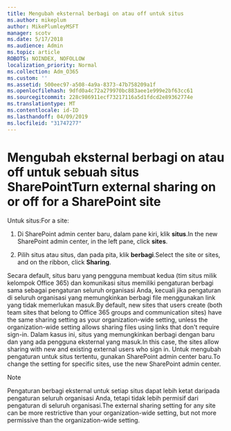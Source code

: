 ```yaml
---
title: Mengubah eksternal berbagi on atau off untuk situs
ms.author: mikeplum
author: MikePlumleyMSFT
manager: scotv
ms.date: 5/17/2018
ms.audience: Admin
ms.topic: article
ROBOTS: NOINDEX, NOFOLLOW
localization_priority: Normal
ms.collection: Adm_O365
ms.custom: ''
ms.assetid: 500eec97-a508-4a9a-8373-47b758209a1f
ms.openlocfilehash: 9dfd0a4c72a279970bc883aee1e999e2bf63cc61
ms.sourcegitcommit: 228c986911ecf73217116a5d1fdcd2e89362774e
ms.translationtype: MT
ms.contentlocale: id-ID
ms.lasthandoff: 04/09/2019
ms.locfileid: "31747277"
---
```

# <a name="turn-external-sharing-on-or-off-for-a-sharepoint-site"></a><span data-ttu-id="bc052-102">Mengubah eksternal berbagi on atau off untuk sebuah situs SharePoint</span><span class="sxs-lookup"><span data-stu-id="bc052-102">Turn external sharing on or off for a SharePoint site</span></span>

<span data-ttu-id="bc052-103">Untuk situs:</span><span class="sxs-lookup"><span data-stu-id="bc052-103">For a site:</span></span>
  
1. <span data-ttu-id="bc052-104">Di SharePoint admin center baru, dalam pane kiri, klik **situs**.</span><span class="sxs-lookup"><span data-stu-id="bc052-104">In the new SharePoint admin center, in the left pane, click **sites**.</span></span>
    
2. <span data-ttu-id="bc052-105">Pilih situs atau situs, dan pada pita, klik **berbagi**.</span><span class="sxs-lookup"><span data-stu-id="bc052-105">Select the site or sites, and on the ribbon, click **Sharing**.</span></span>
    
<span data-ttu-id="bc052-106">Secara default, situs baru yang pengguna membuat kedua (tim situs milik kelompok Office 365) dan komunikasi situs memiliki pengaturan berbagi sama sebagai pengaturan seluruh organisasi Anda, kecuali jika pengaturan di seluruh organisasi yang memungkinkan berbagi file menggunakan link yang tidak memerlukan masuk.</span><span class="sxs-lookup"><span data-stu-id="bc052-106">By default, new sites that users create (both team sites that belong to Office 365 groups and communication sites) have the same sharing setting as your organization-wide setting, unless the organization-wide setting allows sharing files using links that don't require sign-in.</span></span> <span data-ttu-id="bc052-107">Dalam kasus ini, situs yang memungkinkan berbagi dengan baru dan yang ada pengguna eksternal yang masuk.</span><span class="sxs-lookup"><span data-stu-id="bc052-107">In this case, the sites allow sharing with new and existing external users who sign in.</span></span> <span data-ttu-id="bc052-108">Untuk mengubah pengaturan untuk situs tertentu, gunakan SharePoint admin center baru.</span><span class="sxs-lookup"><span data-stu-id="bc052-108">To change the setting for specific sites, use the new SharePoint admin center.</span></span>
  
> [!NOTE]
> <span data-ttu-id="bc052-109">Pengaturan berbagi eksternal untuk setiap situs dapat lebih ketat daripada pengaturan seluruh organisasi Anda, tetapi tidak lebih permisif dari pengaturan di seluruh organisasi.</span><span class="sxs-lookup"><span data-stu-id="bc052-109">The external sharing setting for any site can be more restrictive than your organization-wide setting, but not more permissive than the organization-wide setting.</span></span> 
  

